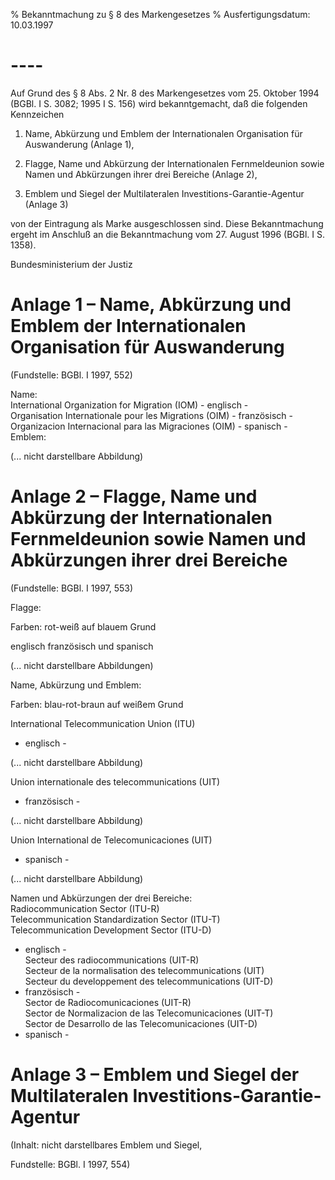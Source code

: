 % Bekanntmachung zu § 8 des Markengesetzes
% Ausfertigungsdatum: 10.03.1997
 
# ----

Auf Grund des § 8 Abs. 2 Nr. 8 des Markengesetzes vom 25. Oktober 1994 (BGBl. I S. 3082; 1995 I S. 156) wird bekanntgemacht, daß die folgenden Kennzeichen

1. Name, Abkürzung und Emblem der Internationalen Organisation für Auswanderung (Anlage 1),

2. Flagge, Name und Abkürzung der Internationalen Fernmeldeunion sowie Namen und Abkürzungen ihrer drei Bereiche (Anlage 2),

3. Emblem und Siegel der Multilateralen Investitions-Garantie-Agentur (Anlage 3)

von der Eintragung als Marke ausgeschlossen sind. Diese Bekanntmachung ergeht im Anschluß an die Bekanntmachung vom 27. August 1996 (BGBl. I S. 1358).

Bundesministerium der Justiz

# Anlage 1 – Name, Abkürzung und Emblem der Internationalen Organisation für Auswanderung

(Fundstelle: BGBl. I 1997, 552)

Name:  
International Organization for Migration (IOM) - englisch -  
Organisation Internationale pour les Migrations (OIM) - französisch -  
Organizacion Internacional para las Migraciones (OIM) - spanisch -  
Emblem:  
  

(... nicht darstellbare Abbildung)

# Anlage 2 – Flagge, Name und Abkürzung der Internationalen Fernmeldeunion sowie Namen und Abkürzungen ihrer drei Bereiche

(Fundstelle: BGBl. I 1997, 553)

Flagge:  
  
Farben: rot-weiß auf blauem Grund  
  
englisch französisch und spanisch  
  

(... nicht darstellbare Abbildungen)

  
  
Name, Abkürzung und Emblem:  
  
Farben: blau-rot-braun auf weißem Grund

International Telecommunication Union (ITU)  
  
- englisch -  
  

(... nicht darstellbare Abbildung)

  
  
Union internationale des telecommunications (UIT)  
  
- französisch -  
  

(... nicht darstellbare Abbildung)

  
  
Union International de Telecomunicaciones (UIT)  
  
- spanisch -  
  

(... nicht darstellbare Abbildung)

Namen und Abkürzungen der drei Bereiche:  
Radiocommunication Sector (ITU-R)  
Telecommunication Standardization Sector (ITU-T)  
Telecommunication Development Sector (ITU-D)  
- englisch -  
Secteur des radiocommunications (UIT-R)  
Secteur de la normalisation des telecommunications (UIT)  
Secteur du developpement des telecommunications (UIT-D)  
- französisch -  
Sector de Radiocomunicaciones (UIT-R)  
Sector de Normalizacion de las Telecomunicaciones (UIT-T)  
Sector de Desarrollo de las Telecomunicaciones (UIT-D)  
- spanisch -

# Anlage 3 – Emblem und Siegel der Multilateralen Investitions-Garantie-Agentur

(Inhalt: nicht darstellbares Emblem und Siegel,

  

Fundstelle: BGBl. I 1997, 554)
